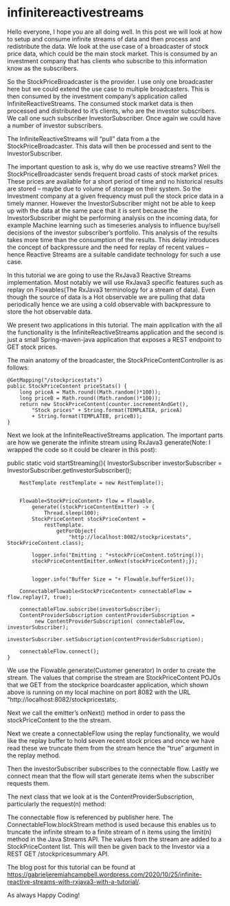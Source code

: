 # infinitereactivestreams

Hello everyone, I hope you are all doing well. In this post we will look at how to setup and consume infinite streams of data and then process and redistribute the data. We look at the use case of a broadcaster of stock price data, which could be the main stock market. This is consumed by an investment company that has clients who subscribe to this information know as the subscribers.

So the StockPriceBroadcaster is the provider. I use only one broadcaster here but we could extend the use case to multiple broadcasters. This is then consumed by the investment company’s application called InfiniteReactiveStreams. The consumed stock market data is then processed and distributed to it’s clients, who are the investor subscribers. We call one such subscriber InvestorSubscriber. Once again we could have a number of investor subscribers.

The InfiniteReactiveStreams will “pull” data from a the StockPriceBroadcaster. This data will then be processed and sent to the InvestorSubscriber.

The important question to ask is, why do we use reactive streams? Well the StockPriceBroadcaster sends frequent broad casts of stock market prices. These prices are available for a short period of time and no historical results are stored – maybe due to volume of storage on their system. So the Investment company at a given frequency must pull the stock price data in a timely manner. However the InvestorSubscriber might not be able to keep up with the data at the same pace that it is sent because the InvestorSubscriber might be performing analysis on the incoming data, for example Machine learning such as timeseries analysis to influence buy/sell decisions of the investor subscriber’s portfolio. This analysis of the results takes more time than the consumption of the results. This delay introduces the concept of backpressure and the need for replay of recent values – hence Reactive Streams are a suitable candidate technology for such a use case.

In this tutorial we are going to use the RxJava3 Reactive Streams implementation. Most notably we will use RxJava3 specific features such as replay on Flowables(The RxJava3 terminology for a stream of data). Even though the source of data is a Hot observable we are pulling that data periodically hence we are using a cold observable with backpressure to store the hot observable data.

We present two applications in this tutorial. The main application with the all the functionality is the InfiniteReactiveStreams application and the second is just a small Spring-maven-java application that exposes a REST endpoint to GET stock prices.

The main anatomy of the broadcaster, the StockPriceContentController is as follows:

	@GetMapping("/stockpricestats")
	public StockPriceContent priceStats() {		
		long priceA = Math.round((Math.random()*100));
		long priceB = Math.round((Math.random()*100));
		return new StockPriceContent(counter.incrementAndGet(), 
			"Stock prices" + String.format(TEMPLATEA, priceA)
			+ String.format(TEMPLATEB, priceB));
	}


Next we look at the InfiniteReactiveStreams application. The important parts are how we generate the infinite stream using RxJava3 generate(Note: I wrapped the code so it could be clearer in this post):

public static void startStreaming(){
        InvestorSubscriber investorSubscriber = InvestorSubscriber.getInvestorSubscriber();

        RestTemplate restTemplate = new RestTemplate();
        

        Flowable<StockPriceContent> flow = Flowable.
            generate((stockPriceContentEmitter) -> {
                Thread.sleep(100);
            StockPriceContent stockPriceContent = 
                restTemplate.
                    getForObject(
                        "http://localhost:8082/stockpricestats", StockPriceContent.class);
            
            logger.info("Emitting : "+stockPriceContent.toString());
            stockPriceContentEmitter.onNext(stockPriceContent);});
            

            logger.info("Buffer Size = "+ Flowable.bufferSize());

        ConnectableFlowable<StockPriceContent> connectableFlow = flow.replay(7, true);
        
        connectableFlow.subscribe(investorSubscriber);
        ContentProviderSubscription contentProviderSubscription =
             new ContentProviderSubscription( connectableFlow, investorSubscriber);
             investorSubscriber.setSubscription(contentProviderSubscription);

        connectableFlow.connect();   
    }


We use the Flowable.generate(Customer<Emitter> generator) In order to create the stream. The values that comprise the stream are StockPriceContent POJOs that we GET from the stockprice boardcaster application, which shown above is running on my local machine on port 8082 with the URL “http://localhost:8082/stockpricestats;.

Next we call the emitter’s onNext() method in order to pass the stockPriceContent to the the stream.

Next  we create a connectableFlow using the replay functionality, we would like the replay buffer to hold seven recent stock prices and once we have read these we truncate them from the stream hence the “true” argument in the replay method.

Then the investorSubscriber subscribes to the connectable flow. Lastly we connect mean that the flow will start generate items when the subscriber requests them.

The next class that we look at is the ContentProviderSubscription, particularly the request(n) method:

The connectable flow is referenced by publisher here. The ConnectableFlow.blockStream method is used because this enables us to truncate the infinite stream to a finite stream of n items using the limit(n) method in the Java Streams API. The values from the stream are added to a StockPriceContent list. This will then be given back to the Investor via a REST GET /stockpricesummary API.

The blog post for this tutorial can be found at https://gabrieljeremiahcampbell.wordpress.com/2020/10/25/infinite-reactive-streams-with-rxjava3-with-a-tutorial/.

As always Happy Coding!
